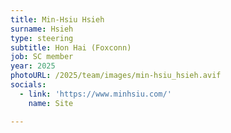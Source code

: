 ```yaml
---
title: Min-Hsiu Hsieh
surname: Hsieh
type: steering
subtitle: Hon Hai (Foxconn)
job: SC member
year: 2025
photoURL: /2025/team/images/min-hsiu_hsieh.avif
socials:
  - link: 'https://www.minhsiu.com/'
    name: Site

---
```

